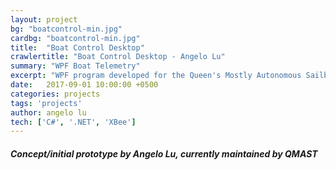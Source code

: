 ```yaml
---
layout: project
bg: "boatcontrol-min.jpg"
cardbg: "boatcontrol-min.jpg"
title:  "Boat Control Desktop"
crawlertitle: "Boat Control Desktop - Angelo Lu"
summary: "WPF Boat Telemetry"
excerpt: "WPF program developed for the Queen's Mostly Autonomous Sailboat Team for wireless boat control and data collection."
date:   2017-09-01 10:00:00 +0500
categories: projects
tags: 'projects'
author: angelo lu
tech: ['C#', '.NET', 'XBee']
---
```

##### Concept/initial prototype by Angelo Lu, currently maintained by QMAST

